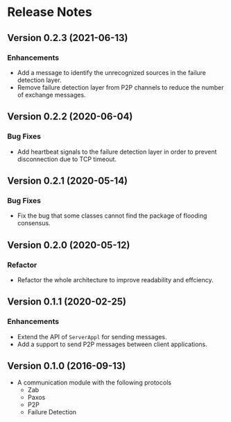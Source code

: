 # Release Notes

## Version 0.2.3 (2021-06-13)

### Enhancements

- Add a message to identify the unrecognized sources in the failure detection layer.
- Remove failure detection layer from P2P channels to reduce the number of exchange messages.

## Version 0.2.2 (2020-06-04)

### Bug Fixes

- Add heartbeat signals to the failure detection layer in order to prevent disconnection due to TCP timeout.

## Version 0.2.1 (2020-05-14)

### Bug Fixes

- Fix the bug that some classes cannot find the package of flooding consensus.

## Version 0.2.0 (2020-05-12)

### Refactor

- Refactor the whole architecture to improve readability and effciency.

## Version 0.1.1 (2020-02-25)

### Enhancements

- Extend the API of `ServerAppl` for sending messages.
- Add a support to send P2P messages between client applications.

## Version 0.1.0 (2016-09-13)

- A communication module with the following protocols
  - Zab
  - Paxos
  - P2P
  - Failure Detection
